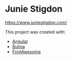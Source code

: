 # Junie Stigdon

https://www.juniestigdon.com/

This project was created with:

- [Angular](https://angular.io/)
- [Bulma](https://bulma.io/)
- [FontAwesome](https://fontawesome.com/)
